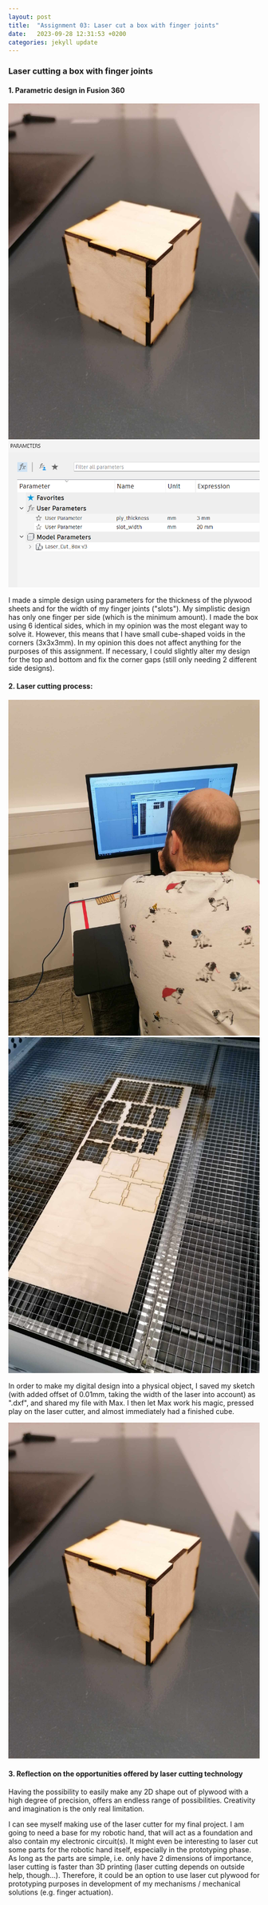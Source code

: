 ```yaml
---
layout: post
title:  "Assignment 03: Laser cut a box with finger joints"
date:   2023-09-28 12:31:53 +0200
categories: jekyll update
---
```


### **Laser cutting a box with finger joints**  

#### 1. Parametric design in Fusion 360

![BoxDesign](/assets/images/3BoxFinished.jpg)
![BoxParameters](/assets/images/3FusionBoxParam.png)

I made a simple design using parameters for the thickness of the plywood sheets and for the width of my finger joints ("slots"). My simplistic design has only one finger per side (which is the minimum amount). I made the box using 6 identical sides, which in my opinion was the most elegant way to solve it. However, this means that I have small cube-shaped voids in the corners (3x3x3mm). In my opinion this does not affect anything for the purposes of this assignment. If necessary, I could slightly alter my design for the top and bottom and fix the corner gaps (still only needing 2 different side designs). 

#### 2. Laser cutting process:

![Max](/assets/images/3Max.jpg)
![LaserProcess](/assets/images/3LaserProcess.jpg)

In order to make my digital design into a physical object, I saved my sketch (with added offset of 0.01mm, taking the width of the laser into account) as ".dxf", and shared my file with Max. I then let Max work his magic, pressed play on the laser cutter, and almost immediately had a finished cube.

![Box](/assets/images/3BoxFinished.jpg)

#### 3. Reflection on the opportunities offered by laser cutting technology

Having the possibility to easily make any 2D shape out of plywood with a high degree of precision, offers an endless range of possibilities. Creativity and imagination is the only real limitation. 

I can see myself making use of the laser cutter for my final project. I am going to need a base for my robotic hand, that will act as a foundation and also contain my electronic circuit(s). It might even be interesting to laser cut some parts for the robotic hand itself, especially in the prototyping phase. As long as the parts are simple, i.e. only have 2 dimensions of importance, laser cutting is faster than 3D printing (laser cutting depends on outside help, though...). Therefore, it could be an option to use laser cut plywood for prototyping purposes in development of my mechanisms / mechanical solutions (e.g. finger actuation).